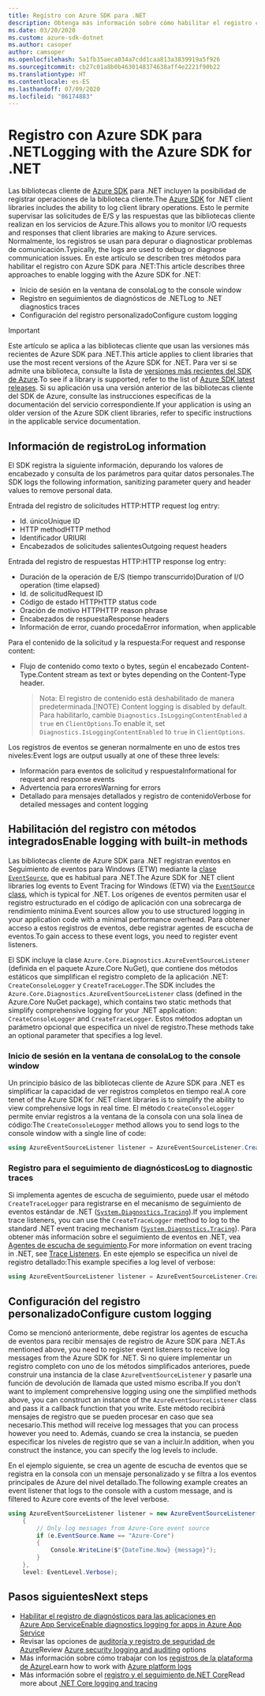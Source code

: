 ```yaml
---
title: Registro con Azure SDK para .NET
description: Obtenga más información sobre cómo habilitar el registro con las bibliotecas cliente de Azure SDK para .NET
ms.date: 03/20/2020
ms.custom: azure-sdk-dotnet
ms.author: casoper
author: camsoper
ms.openlocfilehash: 5a1fb35aeca034a7cdd1caa813a3839919a5f926
ms.sourcegitcommit: cb27c01a8b0b4630148374638aff4e2221f90b22
ms.translationtype: HT
ms.contentlocale: es-ES
ms.lasthandoff: 07/09/2020
ms.locfileid: "86174883"
---
```

# <a name="logging-with-the-azure-sdk-for-net"></a><span data-ttu-id="a6e5a-103">Registro con Azure SDK para .NET</span><span class="sxs-lookup"><span data-stu-id="a6e5a-103">Logging with the Azure SDK for .NET</span></span>

<span data-ttu-id="a6e5a-104">Las bibliotecas cliente de [Azure SDK](https://azure.microsoft.com/downloads/) para .NET incluyen la posibilidad de registrar operaciones de la biblioteca cliente.</span><span class="sxs-lookup"><span data-stu-id="a6e5a-104">The [Azure SDK](https://azure.microsoft.com/downloads/) for .NET client libraries includes the ability to log client library operations.</span></span> <span data-ttu-id="a6e5a-105">Esto le permite supervisar las solicitudes de E/S y las respuestas que las bibliotecas cliente realizan en los servicios de Azure.</span><span class="sxs-lookup"><span data-stu-id="a6e5a-105">This allows you to monitor I/O requests and responses that client libraries are making to Azure services.</span></span> <span data-ttu-id="a6e5a-106">Normalmente, los registros se usan para depurar o diagnosticar problemas de comunicación.</span><span class="sxs-lookup"><span data-stu-id="a6e5a-106">Typically, the logs are used to debug or diagnose communication issues.</span></span> <span data-ttu-id="a6e5a-107">En este artículo se describen tres métodos para habilitar el registro con Azure SDK para .NET:</span><span class="sxs-lookup"><span data-stu-id="a6e5a-107">This article describes three approaches to enable logging with the Azure SDK for .NET:</span></span>

- <span data-ttu-id="a6e5a-108">Inicio de sesión en la ventana de consola</span><span class="sxs-lookup"><span data-stu-id="a6e5a-108">Log to the console window</span></span>
- <span data-ttu-id="a6e5a-109">Registro en seguimientos de diagnósticos de .NET</span><span class="sxs-lookup"><span data-stu-id="a6e5a-109">Log to .NET diagnostics traces</span></span>
- <span data-ttu-id="a6e5a-110">Configuración del registro personalizado</span><span class="sxs-lookup"><span data-stu-id="a6e5a-110">Configure custom logging</span></span>

> [!IMPORTANT]
> <span data-ttu-id="a6e5a-111">Este artículo se aplica a las bibliotecas cliente que usan las versiones más recientes de Azure SDK para .NET.</span><span class="sxs-lookup"><span data-stu-id="a6e5a-111">This article applies to client libraries that use the most recent versions of the Azure SDK for .NET.</span></span> <span data-ttu-id="a6e5a-112">Para ver si se admite una biblioteca, consulte la lista de [versiones más recientes del SDK de Azure](https://azure.github.io/azure-sdk/releases/latest/index.html).</span><span class="sxs-lookup"><span data-stu-id="a6e5a-112">To see if a library is supported, refer to the list of [Azure SDK latest releases](https://azure.github.io/azure-sdk/releases/latest/index.html).</span></span> <span data-ttu-id="a6e5a-113">Si su aplicación usa una versión anterior de las bibliotecas cliente del SDK de Azure, consulte las instrucciones específicas de la documentación del servicio correspondiente.</span><span class="sxs-lookup"><span data-stu-id="a6e5a-113">If your application is using an older version of the Azure SDK client libraries, refer to specific instructions in the applicable service documentation.</span></span>

## <a name="log-information"></a><span data-ttu-id="a6e5a-114">Información de registro</span><span class="sxs-lookup"><span data-stu-id="a6e5a-114">Log information</span></span>

<span data-ttu-id="a6e5a-115">El SDK registra la siguiente información, depurando los valores de encabezado y consulta de los parámetros para quitar datos personales.</span><span class="sxs-lookup"><span data-stu-id="a6e5a-115">The SDK logs the following information, sanitizing parameter query and header values to remove personal data.</span></span>

<span data-ttu-id="a6e5a-116">Entrada del registro de solicitudes HTTP:</span><span class="sxs-lookup"><span data-stu-id="a6e5a-116">HTTP request log entry:</span></span>

- <span data-ttu-id="a6e5a-117">Id. único</span><span class="sxs-lookup"><span data-stu-id="a6e5a-117">Unique ID</span></span>
- <span data-ttu-id="a6e5a-118">HTTP method</span><span class="sxs-lookup"><span data-stu-id="a6e5a-118">HTTP method</span></span>
- <span data-ttu-id="a6e5a-119">Identificador URI</span><span class="sxs-lookup"><span data-stu-id="a6e5a-119">URI</span></span>
- <span data-ttu-id="a6e5a-120">Encabezados de solicitudes salientes</span><span class="sxs-lookup"><span data-stu-id="a6e5a-120">Outgoing request headers</span></span>

<span data-ttu-id="a6e5a-121">Entrada del registro de respuestas HTTP:</span><span class="sxs-lookup"><span data-stu-id="a6e5a-121">HTTP response log entry:</span></span>

- <span data-ttu-id="a6e5a-122">Duración de la operación de E/S (tiempo transcurrido)</span><span class="sxs-lookup"><span data-stu-id="a6e5a-122">Duration of I/O operation (time elapsed)</span></span>
- <span data-ttu-id="a6e5a-123">Id. de solicitud</span><span class="sxs-lookup"><span data-stu-id="a6e5a-123">Request ID</span></span>
- <span data-ttu-id="a6e5a-124">Código de estado HTTP</span><span class="sxs-lookup"><span data-stu-id="a6e5a-124">HTTP status code</span></span>
- <span data-ttu-id="a6e5a-125">Oración de motivo HTTP</span><span class="sxs-lookup"><span data-stu-id="a6e5a-125">HTTP reason phrase</span></span>
- <span data-ttu-id="a6e5a-126">Encabezados de respuesta</span><span class="sxs-lookup"><span data-stu-id="a6e5a-126">Response headers</span></span>
- <span data-ttu-id="a6e5a-127">Información de error, cuando proceda</span><span class="sxs-lookup"><span data-stu-id="a6e5a-127">Error information, when applicable</span></span>

<span data-ttu-id="a6e5a-128">Para el contenido de la solicitud y la respuesta:</span><span class="sxs-lookup"><span data-stu-id="a6e5a-128">For request and response content:</span></span>

- <span data-ttu-id="a6e5a-129">Flujo de contenido como texto o bytes, según el encabezado Content-Type.</span><span class="sxs-lookup"><span data-stu-id="a6e5a-129">Content stream as text or bytes depending on the Content-Type header.</span></span>
     > <span data-ttu-id="a6e5a-130">Nota: El registro de contenido está deshabilitado de manera predeterminada.</span><span class="sxs-lookup"><span data-stu-id="a6e5a-130">[!NOTE} Content logging is disabled by default.</span></span> <span data-ttu-id="a6e5a-131">Para habilitarlo, cambie `Diagnostics.IsLoggingContentEnabled` a `true` en `ClientOptions`.</span><span class="sxs-lookup"><span data-stu-id="a6e5a-131">To enable it, set `Diagnostics.IsLoggingContentEnabled` to `true` in `ClientOptions`.</span></span>

<span data-ttu-id="a6e5a-132">Los registros de eventos se generan normalmente en uno de estos tres niveles:</span><span class="sxs-lookup"><span data-stu-id="a6e5a-132">Event logs are output usually at one of these three levels:</span></span>

- <span data-ttu-id="a6e5a-133">Información para eventos de solicitud y respuesta</span><span class="sxs-lookup"><span data-stu-id="a6e5a-133">Informational for request and response events</span></span>
- <span data-ttu-id="a6e5a-134">Advertencia para errores</span><span class="sxs-lookup"><span data-stu-id="a6e5a-134">Warning for errors</span></span>
- <span data-ttu-id="a6e5a-135">Detallado para mensajes detallados y registro de contenido</span><span class="sxs-lookup"><span data-stu-id="a6e5a-135">Verbose for detailed messages and content logging</span></span>

## <a name="enable-logging-with-built-in-methods"></a><span data-ttu-id="a6e5a-136">Habilitación del registro con métodos integrados</span><span class="sxs-lookup"><span data-stu-id="a6e5a-136">Enable logging with built-in methods</span></span>

<span data-ttu-id="a6e5a-137">Las bibliotecas cliente de Azure SDK para .NET registran eventos en Seguimiento de eventos para Windows (ETW) mediante la [clase `EventSource`](/dotnet/api/system.diagnostics.tracing.eventsource), que es habitual para .NET.</span><span class="sxs-lookup"><span data-stu-id="a6e5a-137">The Azure SDK for .NET client libraries log events to Event Tracing for Windows (ETW) via the [`EventSource` class](/dotnet/api/system.diagnostics.tracing.eventsource), which is typical for .NET.</span></span> <span data-ttu-id="a6e5a-138">Los orígenes de eventos permiten usar el registro estructurado en el código de aplicación con una sobrecarga de rendimiento mínima.</span><span class="sxs-lookup"><span data-stu-id="a6e5a-138">Event sources allow you to use structured logging in your application code with a minimal performance overhead.</span></span> <span data-ttu-id="a6e5a-139">Para obtener acceso a estos registros de eventos, debe registrar agentes de escucha de eventos.</span><span class="sxs-lookup"><span data-stu-id="a6e5a-139">To gain access to these event logs, you need to register event listeners.</span></span>

<span data-ttu-id="a6e5a-140">El SDK incluye la clase `Azure.Core.Diagnostics.AzureEventSourceListener` (definida en el paquete Azure.Core NuGet), que contiene dos métodos estáticos que simplifican el registro completo de la aplicación .NET: `CreateConsoleLogger` y `CreateTraceLogger`.</span><span class="sxs-lookup"><span data-stu-id="a6e5a-140">The SDK includes the `Azure.Core.Diagnostics.AzureEventSourceListener` class (defined in the Azure.Core NuGet package), which contains two static methods that simplify comprehensive logging for your .NET application: `CreateConsoleLogger` and `CreateTraceLogger`.</span></span> <span data-ttu-id="a6e5a-141">Estos métodos adoptan un parámetro opcional que especifica un nivel de registro.</span><span class="sxs-lookup"><span data-stu-id="a6e5a-141">These methods take an optional parameter that specifies a log level.</span></span>

### <a name="log-to-the-console-window"></a><span data-ttu-id="a6e5a-142">Inicio de sesión en la ventana de consola</span><span class="sxs-lookup"><span data-stu-id="a6e5a-142">Log to the console window</span></span>

<span data-ttu-id="a6e5a-143">Un principio básico de las bibliotecas cliente de Azure SDK para .NET es simplificar la capacidad de ver registros completos en tiempo real.</span><span class="sxs-lookup"><span data-stu-id="a6e5a-143">A core tenet of the Azure SDK for .NET client libraries is to simplify the ability to view comprehensive logs in real time.</span></span> <span data-ttu-id="a6e5a-144">El método `CreateConsoleLogger` permite enviar registros a la ventana de la consola con una sola línea de código:</span><span class="sxs-lookup"><span data-stu-id="a6e5a-144">The `CreateConsoleLogger` method allows you to send logs to the console window with a single line of code:</span></span>

```csharp
using AzureEventSourceListener listener = AzureEventSourceListener.CreateConsoleLogger();
```

### <a name="log-to-diagnostic-traces"></a><span data-ttu-id="a6e5a-145">Registro para el seguimiento de diagnósticos</span><span class="sxs-lookup"><span data-stu-id="a6e5a-145">Log to diagnostic traces</span></span>

<span data-ttu-id="a6e5a-146">Si implementa agentes de escucha de seguimiento, puede usar el método `CreateTraceLogger` para registrarse en el mecanismo de seguimiento de eventos estándar de .NET ([`System.Diagnostics.Tracing`](/dotnet/api/system.diagnostics.tracing)).</span><span class="sxs-lookup"><span data-stu-id="a6e5a-146">If you implement trace listeners, you can use the `CreateTraceLogger` method to log to the standard .NET event tracing mechanism ([`System.Diagnostics.Tracing`](/dotnet/api/system.diagnostics.tracing)).</span></span> <span data-ttu-id="a6e5a-147">Para obtener más información sobre el seguimiento de eventos en .NET, vea [Agentes de escucha de seguimiento](/dotnet/framework/debug-trace-profile/trace-listeners).</span><span class="sxs-lookup"><span data-stu-id="a6e5a-147">For more information on event tracing in .NET, see [Trace Listeners](/dotnet/framework/debug-trace-profile/trace-listeners).</span></span> <span data-ttu-id="a6e5a-148">En este ejemplo se especifica un nivel de registro detallado:</span><span class="sxs-lookup"><span data-stu-id="a6e5a-148">This example specifies a log level of verbose:</span></span>

```csharp
using AzureEventSourceListener listener = AzureEventSourceListener.CreateTraceLogger(EventLevel.Verbose);
```

## <a name="configure-custom-logging"></a><span data-ttu-id="a6e5a-149">Configuración del registro personalizado</span><span class="sxs-lookup"><span data-stu-id="a6e5a-149">Configure custom logging</span></span>

<span data-ttu-id="a6e5a-150">Como se mencionó anteriormente, debe registrar los agentes de escucha de eventos para recibir mensajes de registro de Azure SDK para .NET.</span><span class="sxs-lookup"><span data-stu-id="a6e5a-150">As mentioned above, you need to register event listeners to receive log messages from the Azure SDK for .NET.</span></span> <span data-ttu-id="a6e5a-151">Si no quiere implementar un registro completo con uno de los métodos simplificados anteriores, puede construir una instancia de la clase `AzureEventSourceListener` y pasarle una función de devolución de llamada que usted mismo escriba.</span><span class="sxs-lookup"><span data-stu-id="a6e5a-151">If you don’t want to implement comprehensive logging using one the simplified methods above, you can construct an instance of the `AzureEventSourceListener` class and pass it a callback function that you write.</span></span> <span data-ttu-id="a6e5a-152">Este método recibirá mensajes de registro que se pueden procesar en caso que sea necesario.</span><span class="sxs-lookup"><span data-stu-id="a6e5a-152">This method will receive log messages that you can process however you need to.</span></span> <span data-ttu-id="a6e5a-153">Además, cuando se crea la instancia, se pueden especificar los niveles de registro que se van a incluir.</span><span class="sxs-lookup"><span data-stu-id="a6e5a-153">In addition, when you construct the instance, you can specify the log levels to include.</span></span>

<span data-ttu-id="a6e5a-154">En el ejemplo siguiente, se crea un agente de escucha de eventos que se registra en la consola con un mensaje personalizado y se filtra a los eventos principales de Azure del nivel detallado.</span><span class="sxs-lookup"><span data-stu-id="a6e5a-154">The following example creates an event listener that logs to the console with a custom message, and is filtered to Azure core events of the level verbose.</span></span>

```csharp
using AzureEventSourceListener listener = new AzureEventSourceListener((e, message) =>
    {
        // Only log messages from Azure-Core event source
        if (e.EventSource.Name == "Azure-Core")
        {
            Console.WriteLine($"{DateTime.Now} {message}");
        }
    },
    level: EventLevel.Verbose);
```

## <a name="next-steps"></a><span data-ttu-id="a6e5a-155">Pasos siguientes</span><span class="sxs-lookup"><span data-stu-id="a6e5a-155">Next steps</span></span>

- [<span data-ttu-id="a6e5a-156">Habilitar el registro de diagnósticos para las aplicaciones en Azure App Service</span><span class="sxs-lookup"><span data-stu-id="a6e5a-156">Enable diagnostics logging for apps in Azure App Service</span></span>](/azure/app-service/troubleshoot-diagnostic-logs)
- <span data-ttu-id="a6e5a-157">Revisar las opciones de [auditoría y registro de seguridad de Azure](/azure/security/fundamentals/log-audit)</span><span class="sxs-lookup"><span data-stu-id="a6e5a-157">Review [Azure security logging and auditing](/azure/security/fundamentals/log-audit) options</span></span>
- <span data-ttu-id="a6e5a-158">Más información sobre cómo trabajar con los [registros de la plataforma de Azure](/azure/azure-monitor/platform/platform-logs-overview)</span><span class="sxs-lookup"><span data-stu-id="a6e5a-158">Learn how to work with [Azure platform logs](/azure/azure-monitor/platform/platform-logs-overview)</span></span>
- <span data-ttu-id="a6e5a-159">Más información sobre el [registro y el seguimiento de.NET Core](/dotnet/core/diagnostics/logging-tracing)</span><span class="sxs-lookup"><span data-stu-id="a6e5a-159">Read more about [.NET Core logging and tracing](/dotnet/core/diagnostics/logging-tracing)</span></span>
